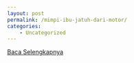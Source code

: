 ```yaml
---
layout: post
permalink: /mimpi-ibu-jatuh-dari-motor/
categories:
    - Uncategorized
---
```


[Baca Selengkapnya](/06)